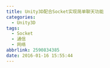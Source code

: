 ```yaml
---
title: Unity3D配合Socket实现简单聊天功能
categories:
  - Unity3D
tags:
  - Socket
  - 通信
  - 网络
abbrlink: 2590834385
date: 2016-01-16 15:55:44
---
```

